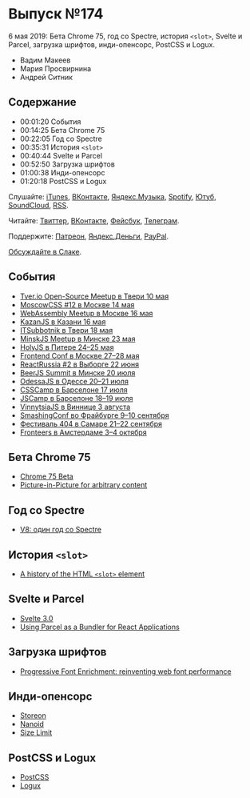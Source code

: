 # Выпуск №174

6 мая 2019: Бета Chrome 75, год со Spectre, история `<slot>`, Svelte и Parcel, загрузка шрифтов, инди-опенсорс, PostCSS и Logux.

- Вадим Макеев
- Мария Просвирнина
- Андрей Ситник

## Содержание

- 00:01:20 События
- 00:14:25 Бета Chrome 75
- 00:22:05 Год со Spectre
- 00:35:31 История `<slot>`
- 00:40:44 Svelte и Parcel
- 00:52:50 Загрузка шрифтов
- 01:00:38 Инди-опенсорс
- 01:20:18 PostCSS и Logux

Слушайте: [iTunes](https://itunes.apple.com/podcast/id1080500016), [ВКонтакте](https://vk.com/podcasts-32017543), [Яндекс.Музыка](https://music.yandex.ru/album/6245956), [Spotify](https://open.spotify.com/show/3rzAcADjpBpXt73L0epTjV), [Ютуб](https://www.youtube.com/playlist?list=PLMBnwIwFEFHcwuevhsNXkFTcadeX5R1Go), [SoundCloud](https://soundcloud.com/web-standards), [RSS](https://web-standards.ru/podcast/feed/).

Читайте: [Твиттер](https://twitter.com/webstandards_ru), [ВКонтакте](https://vk.com/webstandards_ru), [Фейсбук](https://www.facebook.com/webstandardsru), [Телеграм](https://t.me/webstandards_ru).

Поддержите: [Патреон](https://www.patreon.com/webstandards_ru), [Яндекс.Деньги](https://money.yandex.ru/to/41001119329753), [PayPal](https://www.paypal.me/pepelsbey).

[Обсуждайте в Слаке](http://slack.web-standards.ru/).

## События

- [Tver.io Open-Source Meetup в Твери 10 мая](https://www.meetup.com/tverio/events/260568718/)
- [MoscowCSS #12 в Москве 14 мая](https://moscowcss.timepad.ru/event/966798/)
- [WebAssembly Meetup в Москве 16 мая](https://webassembly-moscow.timepad.ru/event/969924/)
- [KazanJS в Казани 16 мая](https://vk.com/kznjs)
- [ITSubbotnik в Твери 18 мая](https://events.epam.com/events/itsubbotnik-spring-2019-technological-mix)
- [MinskJS Meetup в Минске 23 мая](https://minskjs.timepad.ru/event/962267/)
- [HolyJS в Питере 24–25 мая](https://holyjs-piter.ru/)
- [Frontend Conf в Москве 27–28 мая](https://frontendconf.ru/)
- [ReactRussia #2 в Выборге 22 июня](https://reactrussia.timepad.ru/event/906356/)
- [BeerJS Summit в Минске 20 июля](https://beerjssummit.com/)
- [OdessaJS в Одессе 20–21 июля](http://odessajs.org/)
- [CSSCamp в Барселоне 17 июля](https://csscamp.tech/)
- [JSCamp в Барселоне 18–19 июля](https://jscamp.tech/)
- [VinnytsiaJS в Виннице 3 августа](http://vinnytsiajs.org/)
- [SmashingConf во Фрайбурге 9–10 сентября](https://smashingconf.com/freiburg-2019/)
- [Фестиваль 404 в Самаре 21–22 сентября](https://2019.404fest.ru/)
- [Fronteers в Амстердаме 3–4 октября](https://fronteers.nl/congres/2019)

## Бета Chrome 75

- [Chrome 75 Beta](https://blog.chromium.org/2019/05/chrome-75-beta-low-latency-canvas.html)
- [Picture-in-Picture for arbitrary content](https://www.chromestatus.com/feature/4844605453369344)

## Год со Spectre

- [V8: один год со Spectre](https://habr.com/p/449546/)

## История `<slot>`

- [A history of the HTML `<slot>` element](https://component.kitchen/blog/posts/a-history-of-the-html-slot-element)

## Svelte и Parcel

- [Svelte 3.0](https://habr.com/ru/post/449450/)
- [Using Parcel as a Bundler for React Applications](https://css-tricks.com/using-parcel-as-a-bundler-for-react-applications/)

## Загрузка шрифтов

- [Progressive Font Enrichment: reinventing web font performance](https://rwt.io/typography-tips/progressive-font-enrichment-reinventing-web-font-performance)

## Инди-опенсорс

- [Storeon](https://github.com/storeon/storeon)
- [Nanoid](https://github.com/ai/nanoid)
- [Size Limit](https://github.com/ai/size-limit)

## PostCSS и Logux

- [PostCSS](https://github.com/postcss/postcss)
- [Logux](https://github.com/logux/logux)
